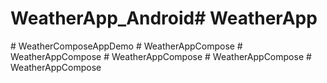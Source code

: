 # WeatherApp_Android#   W e a t h e r A p p  
 #   W e a t h e r C o m p o s e A p p D e m o  
 #   W e a t h e r A p p C o m p o s e  
 #   W e a t h e r A p p C o m p o s e  
 #   W e a t h e r A p p C o m p o s e  
 #   W e a t h e r A p p C o m p o s e  
 #   W e a t h e r A p p C o m p o s e  
 